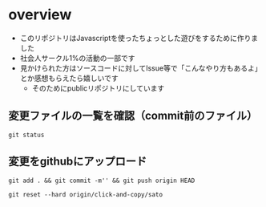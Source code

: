 # overview
- このリポジトリはJavascriptを使ったちょっとした遊びをするために作りました
- 社会人サークル1%の活動の一部です
- 見かけられた方はソースコードに対してIssue等で「こんなやり方もあるよ」とか感想もらえたら嬉しいです
   - そのためにpublicリポジトリにしています

## 変更ファイルの一覧を確認（commit前のファイル）
```
git status
```

## 変更をgithubにアップロード

```
git add . && git commit -m'' && git push origin HEAD
```


```
git reset --hard origin/click-and-copy/sato
```
